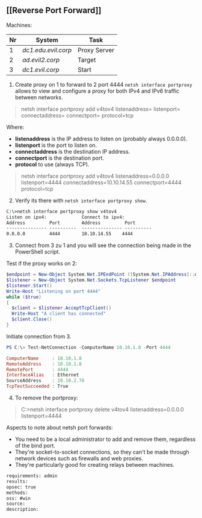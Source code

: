 
## [[Reverse Port Forward]]
Machines:

| Nr | System | Task |
| -- | ------ | ---- |
| 1  | _dc1.edu.evil.corp_ | Proxy Server |
| 2  | _ad.evil2.corp_ | Target |
| 3  | _dc1.evil.corp_ | Start |

1. Create proxy on 1 to forward to 2 port 4444
`netsh interface portproxy` allows to view and configure a proxy for both IPv4 and IPv6 traffic between networks.
>netsh interface portproxy add v4tov4 listenaddress= listenport= connectaddress= connectport= protocol=tcp

Where:
-   **listenaddress** is the IP address to listen on (probably always 0.0.0.0).
-   **listenport** is the port to listen on.
-   **connectaddress** is the destination IP address.
-   **connectport** is the destination port.
-   **protocol** to use (always TCP).

>netsh interface portproxy add v4tov4 listenaddress=0.0.0.0 listenport=4444 connectaddress=10.10.14.55 connectport=4444 protocol=tcp

2. Verify its there with `netsh interface portproxy show`. 
```cmd
C:\>netsh interface portproxy show v4tov4
Listen on ipv4:             Connect to ipv4:
Address         Port        Address         Port
--------------- ----------  --------------- ----------
0.0.0.0         4444        10.10.14.55    4444
```

3. Connect from 3 zu 1 and you will see the connection being made in the PowerShell script.

Test if the proxy works on 2:
``````powershell
$endpoint = New-Object System.Net.IPEndPoint ([System.Net.IPAddress]::Any, 4444)
$listener = New-Object System.Net.Sockets.TcpListener $endpoint
$listener.Start()
Write-Host "Listening on port 4444"
while ($true)
{
  $client = $listener.AcceptTcpClient()
  Write-Host "A client has connected"
  $client.Close()
}
``````

Initiate connection from 3.
``````powershell
PS C:\> Test-NetConnection -ComputerName 10.10.1.8 -Port 4444

ComputerName     : 10.10.1.8
RemoteAddress    : 10.10.1.8
RemotePort       : 4444
InterfaceAlias   : Ethernet
SourceAddress    : 10.10.2.78
TcpTestSucceeded : True
``````

4. To remove the portproxy:
>C:\>netsh interface portproxy delete v4tov4 listenaddress=0.0.0.0 listenport=4444

Aspects to note about netsh port forwards:
- You need to be a local administrator to add and remove them, regardless of the bind port.
- They're socket-to-socket connections, so they can't be made through network devices such as firewalls and web proxies.
- They're particularly good for creating relays between machines.

```meta
requirements: admin
results: 
opsec: true
methods: 
oss: #win
source: 
description: 
```